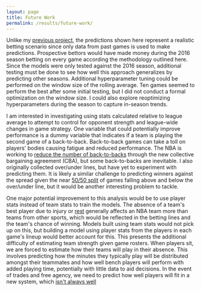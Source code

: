 ```yaml
---
layout: page
title: Future Work
permalink: /results/future-work/
---
```


Unlike my [previous project](https://klane.github.io/databall1), the predictions shown here represent a realistic betting scenario since only data from past games is used to make predictions. Prospective bettors would have made money during the 2016 season betting on every game according the methodology outlined here. Since the models were only tested against the 2016 season, additional testing must be done to see how well this approach generalizes by predicting other seasons. Additional hyperparameter tuning could be performed on the window size of the rolling average. Ten games seemed to perform the best after some initial testing, but I did not conduct a formal optimization on the window size. I could also explore reoptimizing hyperparameters during the season to capture in-season trends.

I am interested in investigating using stats calculated relative to league average to attempt to control for opponent strength and league-wide changes in game strategy. One variable that could potentially improve performance is a dummy variable that indicates if a team is playing the second game of a back-to-back. Back-to-back games can take a toll on players' bodies causing fatigue and reduced performance. The NBA is working to [reduce the number of back-to-backs](https://www.nytimes.com/2016/12/18/sports/basketball/nba-schedule-contract.html) through the new collective bargaining agreement (CBA), but some back-to-backs are inevitable. I also originally collected over/under lines, but have yet to experiment with predicting them. It is likely a similar challenge to predicting winners against the spread given the near [50/50 split](data-exploration.md) of games falling above and below the over/under line, but it would be another interesting problem to tackle.

One major potential improvement to this analysis would be to use player stats instead of team stats to train the models. The absence of a team's best player due to injury or [rest](https://www.si.com/nba/2017/03/13/warriors-spurs-stephen-curry-kevin-durant-kawhi-leonard-player-rest) generally affects an NBA team more than teams from other sports, which would be reflected in the betting lines and the team's chance of winning. Models built using team stats would not pick up on this, but building a model using player stats from the players in each game's lineup would better account for this. This presents the additional difficulty of estimating team strength given game rosters. When players sit, we are forced to estimate how their teams will play in their absence. This involves predicting how the minutes they typically play will be distributed amongst their teammates and how well bench players will perform with added playing time, potentially with little data to aid decisions. In the event of trades and free agency, we need to predict how well players will fit in a new system, which [isn't always well](http://grantland.com/the-triangle/2015-nba-free-agency-3-point-shooter-danny-green-demarre-carroll/)
